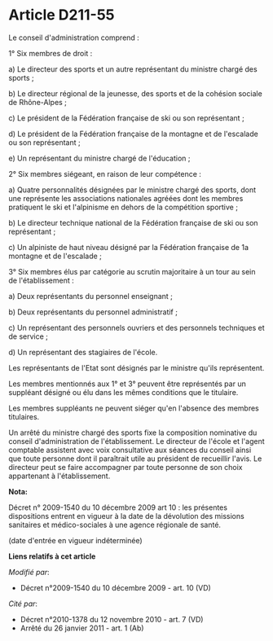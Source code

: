 # Article D211-55

Le conseil d'administration comprend : 

1° Six membres de droit : 

a) Le directeur des sports et un autre représentant du ministre chargé des sports ; 

b) Le            directeur régional de la jeunesse, des sports et de la cohésion sociale  de Rhône-Alpes ; 

c) Le président de la Fédération française de ski ou son représentant ; 

d) Le président de la Fédération française de la montagne et de l'escalade ou son représentant ; 

e) Un représentant du ministre chargé de l'éducation ; 

2° Six membres siégeant, en raison de leur compétence : 

a) Quatre personnalités désignées par le ministre chargé des sports, dont une représente les associations nationales agréées
dont les membres pratiquent le ski et l'alpinisme en dehors de la compétition sportive ; 

b) Le directeur technique national de la Fédération française de ski ou son représentant ; 

c) Un alpiniste de haut niveau désigné par la Fédération française de 1a montagne et de l'escalade ; 

3° Six membres élus par catégorie au scrutin majoritaire à un tour au sein de l'établissement : 

a) Deux représentants du personnel enseignant ; 

b) Deux représentants du personnel administratif ; 

c) Un représentant des personnels ouvriers et des personnels techniques et de service ; 

d) Un représentant des stagiaires de l'école. 

Les représentants de l'Etat sont désignés par le ministre qu'ils représentent. 

Les membres mentionnés aux 1° et 3° peuvent être représentés par un suppléant désigné ou élu dans les mêmes conditions que le
titulaire. 

Les membres suppléants ne peuvent siéger qu'en l'absence des membres titulaires. 

Un arrêté du ministre chargé des sports fixe la composition nominative du conseil d'administration de l'établissement. Le
directeur de l'école et l'agent comptable assistent avec voix consultative aux séances du conseil ainsi que toute personne
dont il paraîtrait utile au président de recueillir l'avis. Le directeur peut se faire accompagner par toute personne de son
choix appartenant à l'établissement.

**Nota:**

Décret n° 2009-1540 du 10 décembre 2009 art 10 : les présentes dispositions entrent en vigueur à la date de la dévolution des
missions sanitaires et médico-sociales à une agence régionale de santé. 

(date d'entrée en vigueur indéterminée)

**Liens relatifs à cet article**

_Modifié par_:

  - Décret n°2009-1540 du 10 décembre 2009 - art. 10 (VD)

_Cité par_:

  - Décret n°2010-1378 du 12 novembre 2010 - art. 7 (VD)
  - Arrêté du 26 janvier 2011 - art. 1 (Ab)
